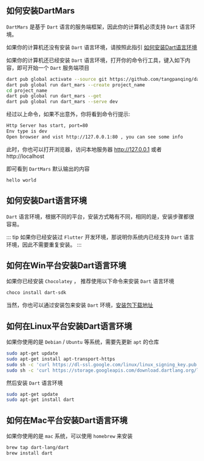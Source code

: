 ## 如何安装DartMars

`DartMars` 是基于 `Dart` 语言的服务端框架，因此你的计算机必须支持 `Dart` 语言环境。

如果你的计算机还没有安装 `Dart` 语言环境，请按照此指引 [如何安装Dart语言环境](#如何安装Dart语言环境)

如果你的计算机还已经安装 `Dart` 语言环境，打开你的命令行工具，键入如下内容，即可开始一个 `Dart` 服务端项目

```bash
dart pub global activate --source git https://github.com/tangpanqing/dart_mars.git
dart pub global run dart_mars --create project_name
cd project_name
dart pub global run dart_mars --get 
dart pub global run dart_mars --serve dev
```

经过以上命令，如果不出意外，你将看到命令行提示:

```bash
Http Server has start, port=80
Env type is dev
Open browser and vist http://127.0.0.1:80 , you can see some info
```

此时，你也可以打开浏览器，访问本地服务器 http://127.0.0.1 或者 http://localhost 

即可看到 `DartMars` 默认输出的内容
```html
hello world
```
 
## 如何安装Dart语言环境

 `Dart` 语言环境，根据不同的平台，安装方式略有不同，相同的是，安装步骤都很容易。

::: tip
如果你已经安装过 `Flutter` 开发环境，那说明你系统内已经支持 `Dart` 语言环境，因此不需要重复安装。
:::

## 如何在Win平台安装Dart语言环境

如果你已经安装 `Chocolatey` ， 推荐使用以下命令来安装 `Dart` 语言环境

```bash
choco install dart-sdk
```

当然，你也可以通过安装包来安装 `Dart` 环境，[安装包下载地址](https://gekorm.com/dart-windows/)

## 如何在Linux平台安装Dart语言环境

如果你使用的是 `Debian` / `Ubuntu` 等系统，需要先更新 `apt` 的仓库

```bash
sudo apt-get update
sudo apt-get install apt-transport-https
sudo sh -c 'curl https://dl-ssl.google.com/linux/linux_signing_key.pub | apt-key add -'
sudo sh -c 'curl https://storage.googleapis.com/download.dartlang.org/linux/debian/dart_stable.list > /etc/apt/sources.list.d/dart_stable.list'
```

然后安装 `Dart` 语言环境

```bash
sudo apt-get update
sudo apt-get install dart
```

## 如何在Mac平台安装Dart语言环境

如果你使用的是 `mac` 系统，可以使用 `homebrew` 来安装

```bash
brew tap dart-lang/dart
brew install dart
```